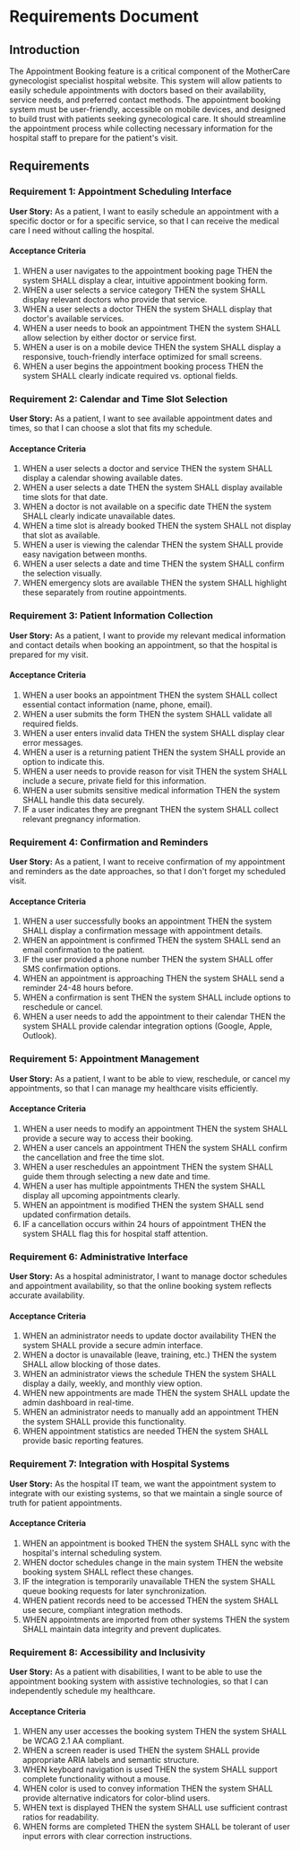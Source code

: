 # Requirements Document

## Introduction

The Appointment Booking feature is a critical component of the MotherCare gynecologist specialist hospital website. This system will allow patients to easily schedule appointments with doctors based on their availability, service needs, and preferred contact methods. The appointment booking system must be user-friendly, accessible on mobile devices, and designed to build trust with patients seeking gynecological care. It should streamline the appointment process while collecting necessary information for the hospital staff to prepare for the patient's visit.

## Requirements

### Requirement 1: Appointment Scheduling Interface

**User Story:** As a patient, I want to easily schedule an appointment with a specific doctor or for a specific service, so that I can receive the medical care I need without calling the hospital.

#### Acceptance Criteria

1. WHEN a user navigates to the appointment booking page THEN the system SHALL display a clear, intuitive appointment booking form.
2. WHEN a user selects a service category THEN the system SHALL display relevant doctors who provide that service.
3. WHEN a user selects a doctor THEN the system SHALL display that doctor's available services.
4. WHEN a user needs to book an appointment THEN the system SHALL allow selection by either doctor or service first.
5. WHEN a user is on a mobile device THEN the system SHALL display a responsive, touch-friendly interface optimized for small screens.
6. WHEN a user begins the appointment booking process THEN the system SHALL clearly indicate required vs. optional fields.

### Requirement 2: Calendar and Time Slot Selection

**User Story:** As a patient, I want to see available appointment dates and times, so that I can choose a slot that fits my schedule.

#### Acceptance Criteria

1. WHEN a user selects a doctor and service THEN the system SHALL display a calendar showing available dates.
2. WHEN a user selects a date THEN the system SHALL display available time slots for that date.
3. WHEN a doctor is not available on a specific date THEN the system SHALL clearly indicate unavailable dates.
4. WHEN a time slot is already booked THEN the system SHALL not display that slot as available.
5. WHEN a user is viewing the calendar THEN the system SHALL provide easy navigation between months.
6. WHEN a user selects a date and time THEN the system SHALL confirm the selection visually.
7. WHEN emergency slots are available THEN the system SHALL highlight these separately from routine appointments.

### Requirement 3: Patient Information Collection

**User Story:** As a patient, I want to provide my relevant medical information and contact details when booking an appointment, so that the hospital is prepared for my visit.

#### Acceptance Criteria

1. WHEN a user books an appointment THEN the system SHALL collect essential contact information (name, phone, email).
2. WHEN a user submits the form THEN the system SHALL validate all required fields.
3. WHEN a user enters invalid data THEN the system SHALL display clear error messages.
4. WHEN a user is a returning patient THEN the system SHALL provide an option to indicate this.
5. WHEN a user needs to provide reason for visit THEN the system SHALL include a secure, private field for this information.
6. WHEN a user submits sensitive medical information THEN the system SHALL handle this data securely.
7. IF a user indicates they are pregnant THEN the system SHALL collect relevant pregnancy information.

### Requirement 4: Confirmation and Reminders

**User Story:** As a patient, I want to receive confirmation of my appointment and reminders as the date approaches, so that I don't forget my scheduled visit.

#### Acceptance Criteria

1. WHEN a user successfully books an appointment THEN the system SHALL display a confirmation message with appointment details.
2. WHEN an appointment is confirmed THEN the system SHALL send an email confirmation to the patient.
3. IF the user provided a phone number THEN the system SHALL offer SMS confirmation options.
4. WHEN an appointment is approaching THEN the system SHALL send a reminder 24-48 hours before.
5. WHEN a confirmation is sent THEN the system SHALL include options to reschedule or cancel.
6. WHEN a user needs to add the appointment to their calendar THEN the system SHALL provide calendar integration options (Google, Apple, Outlook).

### Requirement 5: Appointment Management

**User Story:** As a patient, I want to be able to view, reschedule, or cancel my appointments, so that I can manage my healthcare visits efficiently.

#### Acceptance Criteria

1. WHEN a user needs to modify an appointment THEN the system SHALL provide a secure way to access their booking.
2. WHEN a user cancels an appointment THEN the system SHALL confirm the cancellation and free the time slot.
3. WHEN a user reschedules an appointment THEN the system SHALL guide them through selecting a new date and time.
4. WHEN a user has multiple appointments THEN the system SHALL display all upcoming appointments clearly.
5. WHEN an appointment is modified THEN the system SHALL send updated confirmation details.
6. IF a cancellation occurs within 24 hours of appointment THEN the system SHALL flag this for hospital staff attention.

### Requirement 6: Administrative Interface

**User Story:** As a hospital administrator, I want to manage doctor schedules and appointment availability, so that the online booking system reflects accurate availability.

#### Acceptance Criteria

1. WHEN an administrator needs to update doctor availability THEN the system SHALL provide a secure admin interface.
2. WHEN a doctor is unavailable (leave, training, etc.) THEN the system SHALL allow blocking of those dates.
3. WHEN an administrator views the schedule THEN the system SHALL display a daily, weekly, and monthly view option.
4. WHEN new appointments are made THEN the system SHALL update the admin dashboard in real-time.
5. WHEN an administrator needs to manually add an appointment THEN the system SHALL provide this functionality.
6. WHEN appointment statistics are needed THEN the system SHALL provide basic reporting features.

### Requirement 7: Integration with Hospital Systems

**User Story:** As the hospital IT team, we want the appointment system to integrate with our existing systems, so that we maintain a single source of truth for patient appointments.

#### Acceptance Criteria

1. WHEN an appointment is booked THEN the system SHALL sync with the hospital's internal scheduling system.
2. WHEN doctor schedules change in the main system THEN the website booking system SHALL reflect these changes.
3. IF the integration is temporarily unavailable THEN the system SHALL queue booking requests for later synchronization.
4. WHEN patient records need to be accessed THEN the system SHALL use secure, compliant integration methods.
5. WHEN appointments are imported from other systems THEN the system SHALL maintain data integrity and prevent duplicates.

### Requirement 8: Accessibility and Inclusivity

**User Story:** As a patient with disabilities, I want to be able to use the appointment booking system with assistive technologies, so that I can independently schedule my healthcare.

#### Acceptance Criteria

1. WHEN any user accesses the booking system THEN the system SHALL be WCAG 2.1 AA compliant.
2. WHEN a screen reader is used THEN the system SHALL provide appropriate ARIA labels and semantic structure.
3. WHEN keyboard navigation is used THEN the system SHALL support complete functionality without a mouse.
4. WHEN color is used to convey information THEN the system SHALL provide alternative indicators for color-blind users.
5. WHEN text is displayed THEN the system SHALL use sufficient contrast ratios for readability.
6. WHEN forms are completed THEN the system SHALL be tolerant of user input errors with clear correction instructions.